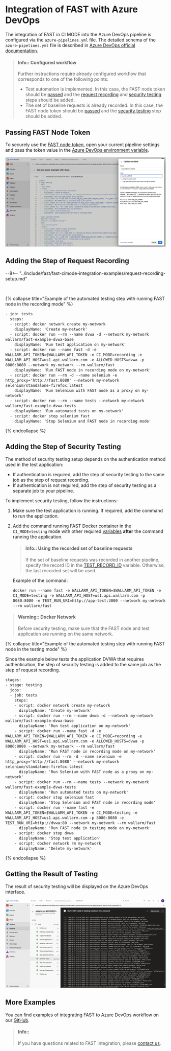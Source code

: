 # Integration of FAST with Azure DevOps

The integration of FAST in CI MODE into the Azure DevOps pipeline is configured via the `azure-pipelines.yml` file. The detailed schema of the `azure-pipelines.yml` file is described in [Azure DevOps official documentation](https://docs.microsoft.com/en-us/azure/devops/pipelines/yaml-schema?view=azure-devops&tabs=schema%2Cparameter-schema).

> #### Info:: Configured workflow
>
> Further instructions require already configured workflow that corresponds to one of the following points:
> - Test automation is implemented. In this case, the FAST node token should be [passed](#passing-fast-node-token) and the [request recording](#adding-the-step-of-request-recording) and [security testing](#adding-the-step-of-security-testing) steps should be added.
> - The set of baseline requests is already recorded. In this case, the FAST node token should be [passed](#passing-fast-node-token) and the [security testing](#adding-the-step-of-security-testing) step should be added.

## Passing FAST Node Token

To securely use the [FAST node token](../../operations/create-node.md), open your current pipeline settings and pass the token value in the [Azure DevOps environment variable](https://docs.microsoft.com/en-us/azure/devops/pipelines/process/variables?view=azure-devops&tabs=yaml%2Cbatch#environment-variables).

![Passing Azure DevOps environment variable](../../../images/poc/common/examples/azure-devops-cimode/azure-env-var-example.png)

## Adding the Step of Request Recording

--8<-- "../include/fast/fast-cimode-integration-examples/request-recording-setup.md"

<br>

{% collapse title="Example of the automated testing step with running FAST node in the recording mode" %}

```
- job: tests
  steps:
  - script: docker network create my-network
    displayName: 'Create my-network'
  - script: docker run --rm --name dvwa -d --network my-network wallarm/fast-example-dvwa-base
    displayName: 'Run test application on my-network'
  - script: docker run --name fast -d -e WALLARM_API_TOKEN=$WALLARM_API_TOKEN -e CI_MODE=recording -e WALLARM_API_HOST=us1.api.wallarm.com -e ALLOWED_HOSTS=dvwa -p 8080:8080 --network my-network --rm wallarm/fast
    displayName: 'Run FAST node in recording mode on my-network'
  - script: docker run --rm -d --name selenium -e http_proxy='http://fast:8080' --network my-network selenium/standalone-firefox:latest
    displayName: 'Run Selenium with FAST node as a proxy on my-network'
  - script: docker run --rm --name tests --network my-network wallarm/fast-example-dvwa-tests
    displayName: 'Run automated tests on my-network'
  - script: docker stop selenium fast
    displayName: 'Stop Selenium and FAST node in recording mode'
```
{% endcollapse %}

## Adding the Step of Security Testing

The method of security testing setup depends on the authentication method used in the test application:

* If authentication is required, add the step of security testing to the same job as the step of request recording.
* If authentication is not required, add the step of security testing as a separate job to your pipeline.

To implement security testing, follow the instructions:

1. Make sure the test application is running. If required, add the command to run the application.
2. Add the command running FAST Docker container in the `CI_MODE=testing` mode with other required [variables](../ci-mode-testing.md#environment-variables-in-testing-mode) __after__ the command running the application.

    > #### Info:: Using the recorded set of baseline requests
    >
    > If the set of baseline requests was recorded in another pipeline, specify the record ID in the [TEST_RECORD_ID](../ci-mode-testing.md#переменные-в-режиме-тестирования) variable. Otherwise, the last recorded set will be used.

    Example of the command:

    ```
    docker run --name fast -e WALLARM_API_TOKEN=$WALLARM_API_TOKEN -e CI_MODE=testing -e WALLARM_API_HOST=us1.api.wallarm.com -p 8080:8080 -e TEST_RUN_URI=http://app-test:3000 --network my-network --rm wallarm/fast
    ```

> #### Warning:: Docker Network
>
> Before security testing, make sure that the FAST node and test application are running on the same network.

{% collapse title="Example of the automated testing step with running FAST node in the testing mode" %}

Since the example below tests the application DVWA that requires authentication, the step of security testing is added to the same job as the step of request recording.

```
stages:
- stage: testing
  jobs:
  - job: tests
    steps:
    - script: docker network create my-network
      displayName: 'Create my-network'
    - script: docker run --rm --name dvwa -d --network my-network wallarm/fast-example-dvwa-base
      displayName: 'Run test application on my-network'
    - script: docker run --name fast -d -e WALLARM_API_TOKEN=$WALLARM_API_TOKEN -e CI_MODE=recording -e WALLARM_API_HOST=us1.api.wallarm.com -e ALLOWED_HOSTS=dvwa -p 8080:8080 --network my-network --rm wallarm/fast
      displayName: 'Run FAST node in recording mode on my-network'
    - script: docker run --rm -d --name selenium -e http_proxy='http://fast:8080' --network my-network selenium/standalone-firefox:latest
      displayName: 'Run Selenium with FAST node as a proxy on my-network'
    - script: docker run --rm --name tests --network my-network wallarm/fast-example-dvwa-tests
      displayName: 'Run automated tests on my-network'
    - script: docker stop selenium fast
      displayName: 'Stop Selenium and FAST node in recording mode'
    - script: docker run --name fast -e WALLARM_API_TOKEN=$WALLARM_API_TOKEN -e CI_MODE=testing -e WALLARM_API_HOST=us1.api.wallarm.com -p 8080:8080 -e TEST_RUN_URI=http://dvwa:80 --network my-network --rm wallarm/fast 
      displayName: 'Run FAST node in testing mode on my-network'
    - script: docker stop dvwa
      displayName: 'Stop test application'
    - script: docker network rm my-network
      displayName: 'Delete my-network'
```
{% endcollapse %}

## Getting the Result of Testing

The result of security testing will be displayed on the Azure DevOps interface.

![The result of running FAST node in testing mode](../../../images/poc/common/examples/azure-devops-cimode/azure-ci-example.png)

## More Examples

You can find examples of integrating FAST to Azure DevOps workflow on our [GitHub](https://github.com/wallarm/fast-examples).

> #### Info::
> If you have questions related to FAST integration, please [contact us](mailto:support@wallarm.com).
